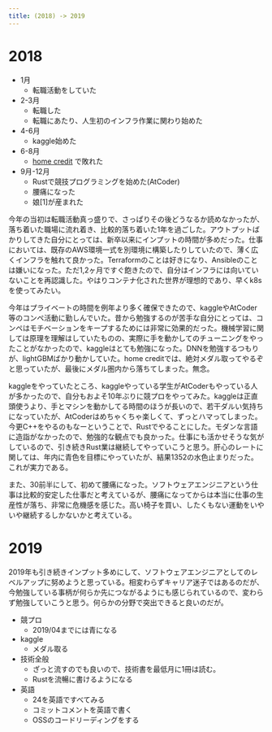 ```yaml
---
title: (2018) -> 2019
---
```


# 2018

* 1月
  * 転職活動をしていた
* 2-3月
  * 転職した
  * 転職にあたり、人生初のインフラ作業に関わり始めた
* 4-6月
  * kaggle始めた
* 6-8月
  * [home credit](https://www.kaggle.com/c/home-credit-default-risk) で敗れた
* 9月-12月
  * Rustで競技プログラミングを始めた(AtCoder)
  * 腰痛になった
  * 娘[1]が産まれた

今年の当初は転職活動真っ盛りで、さっぱりその後どうなるか読めなかったが、落ち着いた職場に流れ着き、比較的落ち着いた1年を過ごした。アウトプットばかりしてきた自分にとっては、新卒以来にインプットの時間が多めだった。仕事においては、既存のAWS環境一式を別環境に構築したりしていたので、薄く広くインフラを触れて良かった。Terraformのことは好きになり、Ansibleのことは嫌いになった。ただ1,2ヶ月ですぐ飽きたので、自分はインフラには向いていないことを再認識した。やはりコンテナ化された世界が理想的であり、早くk8sを使ってみたい。

今年はプライベートの時間を例年より多く確保できたので、kaggleやAtCoder等のコンペ活動に勤しんでいた。昔から勉強するのが苦手な自分にとっては、コンペはモチベーションをキープするためには非常に効果的だった。機械学習に関しては原理を理解はしていたものの、実際に手を動かしてのチューニングをやったことがなかったので、kaggleはとても勉強になった。DNNを勉強するつもりが、lightGBMばかり動かしていた。home creditでは、絶対メダル取ってやるぞと思っていたが、最後にメダル圏内から落ちてしまった。無念。

kaggleをやっていたところ、kaggleやっている学生がAtCoderもやっている人が多かったので、自分もおよそ10年ぶりに競プロをやってみた。kaggleは正直頭使うより、手とマシンを動かしてる時間のほうが長いので、若干ダルい気持ちになっていたが、AtCoderはめちゃくちゃ楽しくて、ずっとハマってしまった。今更C++をやるのもなーということで、Rustでやることにした。モダンな言語に造詣がなかったので、勉強的な観点でも良かった。仕事にも活かせそうな気がしているので、引き続きRust業は継続してやっていこうと思う。肝心のレートに関しては、年内に青色を目標にやっていたが、結果1352の水色止まりだった。これが実力である。

また、30前半にして、初めて腰痛になった。ソフトウェアエンジニアという仕事は比較的安定した仕事だと考えているが、腰痛になってからは本当に仕事の生産性が落ち、非常に危機感を感じた。高い椅子を買い、したくもない運動をいやいや継続するしかないかと考えている。

# 2019
2019年も引き続きインプット多めにして、ソフトウェアエンジニアとしてのレベルアップに努めようと思っている。相変わらずキャリア迷子ではあるのだが、今勉強している事柄が何らか先につながるようにも感じられているので、変わらず勉強していこうと思う。何らかの分野で突出できると良いのだが。

* 競プロ
  * 2019/04までには青になる
* kaggle
  * メダル取る
* 技術全般
  * ざっと流すのでも良いので、技術書を最低月に1冊は読む。
  * Rustを流暢に書けるようになる
* 英語
  * 24を英語ですべてみる
  * コミットコメントを英語で書く
  * OSSのコードリーディングをする